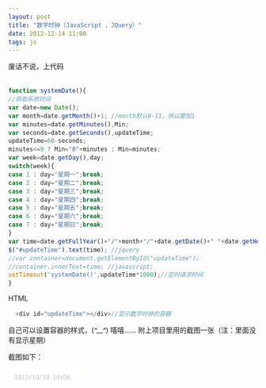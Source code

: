 ```yaml
---
layout: post
title: "数字时钟（JavaScript ，JQuery）"
date: 2012-12-14 11:00
tags: js
---
```

废话不说，上代码

<!-- more -->

```javascript

function systemDate(){
//获取系统时间
var date=new Date();
var month=date.getMonth()+1; //month默认0-11，所以要加1
var minutes=date.getMinutes(),Min;
var seconds=date.getSeconds(),updateTime;
updateTime=60-seconds;
minutes<=9 ? Min="0"+minutes : Min=minutes;
var week=date.getDay(),day;
switch(week){
case 1 : day="星期一";break;
case 2 : day="星期二";break;
case 3 : day="星期三";break;
case 4 : day="星期四";break;
case 5 : day="星期五";break;
case 6 : day="星期六";break;
case 7 : day="星期日";break;
}
var time=date.getFullYear()+"/"+month+"/"+date.getDate()+" "+date.getHours()+":"+Min+" "+day;
$("#updateTime").text(time); //jquery 
//var container=document.getElementById("updateTime");
//container.innerText=time; //javascript;
setTimeout('systemDate()',updateTime*1000);//定时请求时间
}  
```

HTML
```javascript
  <div id="updateTime"></div>//显示数字时钟的容器
```

自己可以设置容器的样式，(*^__^*) 嘻嘻…… 附上项目里用的截图一张（注：里面没有显示星期） 

截图如下：

![Crepe](/images/blog/time.gif)